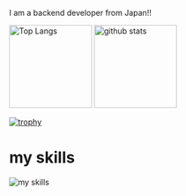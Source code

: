 I am a backend developer  from  Japan!!
<p align="left"> 
  <img alt="Top Langs" height="150px" src="https://github-readme-stats.vercel.app/api/top-langs/?username=shooooooma415&layout=compact&show_icons=true&theme=onedark" />
  <img alt="github stats" height="150px" src="https://github-readme-stats.vercel.app/api?username=shooooooma415&theme=onedark&show_icons=ture" />

[![trophy](https://github-profile-trophy.vercel.app/?username=shooooooma415&theme=onedark&column=7
)](https://github.com/ryo-ma/github-profile-trophy)
# my skills

<img alt="my skills" src="https://skillicons.dev/icons?theme=light&perline=8&i=go,python,js,html,css,nextjs,firebase,github,react,ts,mysql,docker" />

</p>


<!--
sawakishuto/sawakishuto is a ✨ special ✨ repository because its README.md (this file) appears on your GitHub profile.

Here are some ideas to get you started:

🔭 I’m currently working on ...
🌱 I’m currently learning ...
👯 I’m looking to collaborate on ...
🤔 I’m looking for help with ...
💬 Ask me about ...
📫 How to reach me: ...
😄 Pronouns: ...
⚡ Fun fact: ...
-->
